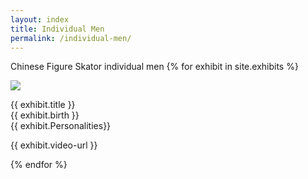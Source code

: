 ```yaml
---
layout: index
title: Individual Men
permalink: /individual-men/
---
```


Chinese Figure Skator individual men
{% for exhibit in site.exhibits %}

<img src="{{ exhibit.img-url}}">
<p>{{ exhibit.title }}<br>{{ exhibit.birth }}<br>{{ exhibit.Personalities}}</p>

<p>{{ exhibit.video-url }}</p>
{% endfor %}